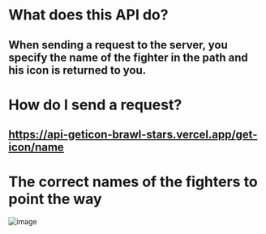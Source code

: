 # What does this API do?

## When sending a request to the server, you specify the name of the fighter in the path and his icon is returned to you.

# How do I send a request?

## https://api-geticon-brawl-stars.vercel.app/get-icon/name

# The correct names of the fighters to point the way

![image](https://github.com/user-attachments/assets/16227ed3-bae2-437b-9a26-2de6c6e7c6f0)
